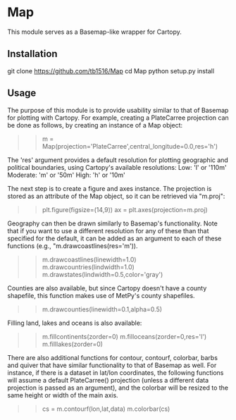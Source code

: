 # Map
This module serves as a Basemap-like wrapper for Cartopy.

## Installation
git clone https://github.com/tb1516/Map
cd Map
python setup.py install

## Usage
The purpose of this module is to provide usability similar to that of Basemap for plotting with Cartopy. For example, creating a PlateCarree projection can be done as follows, by creating an instance of a Map object:

>> m = Map(projection='PlateCarree',central_longitude=0.0,res='h')

The 'res' argument provides a default resolution for plotting geographic and political boundaries, using Cartopy's available resolutions:
Low: 'l' or '110m'
Moderate: 'm' or '50m'
High: 'h' or '10m'

The next step is to create a figure and axes instance. The projection is stored as an attribute of the Map object, so it can be retrieved via "m.proj":

>> plt.figure(figsize=(14,9))
>> ax = plt.axes(projection=m.proj)

Geography can then be drawn similarly to Basemap's functionality. Note that if you want to use a different resolution for any of these than that specified for the default, it can be added as an argument to each of these functions (e.g., "m.drawcoastlines(res='m')).

>> m.drawcoastlines(linewidth=1.0)
>> m.drawcountries(lindwidth=1.0)
>> m.drawstates(lindwidth=0.5,color='gray')

Counties are also available, but since Cartopy doesn't have a county shapefile, this function makes use of MetPy's county shapefiles.

>> m.drawcounties(linewidth=0.1,alpha=0.5)

Filling land, lakes and oceans is also available:

>> m.fillcontinents(zorder=0)
>> m.filloceans(zorder=0,res='l')
>> m.filllakes(zorder=0)

There are also additional functions for contour, contourf, colorbar, barbs and quiver that have similar functionality to
that of Basemap as well. For instance, if there is a dataset in lat/lon coordinates, the following functions will assume a
default PlateCarree() projection (unless a different data projection is passed as an argument), and the colorbar will be
resized to the same height or width of the main axis.

>> cs = m.contourf(lon,lat,data)
>> m.colorbar(cs)
